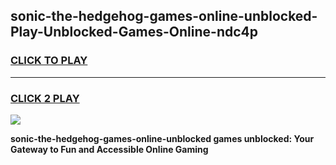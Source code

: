 
## sonic-the-hedgehog-games-online-unblocked-Play-Unblocked-Games-Online-ndc4p
<h3>
<a href="https://premium76.site?title=sonic-the-hedgehog-games-online-unblocked&ref=25A">CLICK TO PLAY</a></h3>
<hr>

<h3>
<a href="https://premium76.site?title=sonic-the-hedgehog-games-online-unblocked&ref=25A">CLICK 2 PLAY</a>
  
</h3>

<a href="https://premium76.site?title=sonic-the-hedgehog-games-online-unblocked&ref=25A"><img src="https://clearcache.store/games.png"></a>


**sonic-the-hedgehog-games-online-unblocked games unblocked: Your Gateway to Fun and Accessible Online Gaming**
